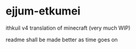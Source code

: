 # ejjum-etkumei
ithkuil v4 translation of minecraft (very much WIP)

readme shall be made better as time goes on
